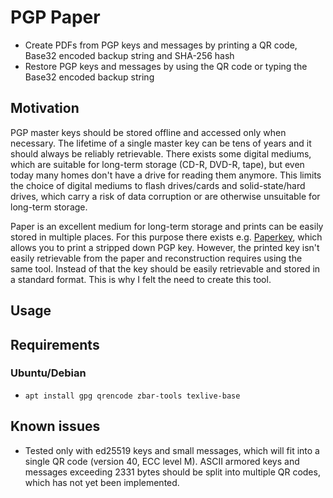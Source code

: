 # PGP Paper

* Create PDFs from PGP keys and messages by printing a QR code, Base32 encoded
backup string and SHA-256 hash
* Restore PGP keys and messages by using the QR code or typing the Base32
encoded backup string

## Motivation

PGP master keys should be stored offline and accessed only when necessary.
The lifetime of a single master key can be tens of years and it should always
be reliably retrievable. There exists some digital mediums, which are suitable
for long-term storage (CD-R, DVD-R, tape), but even today many homes don't
have a drive for reading them anymore. This limits the choice of digital
mediums to flash drives/cards and solid-state/hard drives, which carry
a risk of data corruption or are otherwise unsuitable for long-term storage.

Paper is an excellent medium for long-term storage and prints can be easily
stored in multiple places. For this purpose there exists e.g.
[Paperkey](https://github.com/dmshaw/paperkey/), which allows you to print
a stripped down PGP key. However, the printed key isn't easily retrievable
from the paper and reconstruction requires using the same tool. Instead of
that the key should be easily retrievable and stored in a standard format.
This is why I felt the need to create this tool.

## Usage

## Requirements

### Ubuntu/Debian

* `apt install gpg qrencode zbar-tools texlive-base`

## Known issues

* Tested only with ed25519 keys and small messages, which will fit into
a single QR code (version 40, ECC level M). ASCII armored keys and
messages exceeding 2331 bytes should be split into multiple QR codes,
which has not yet been implemented.

